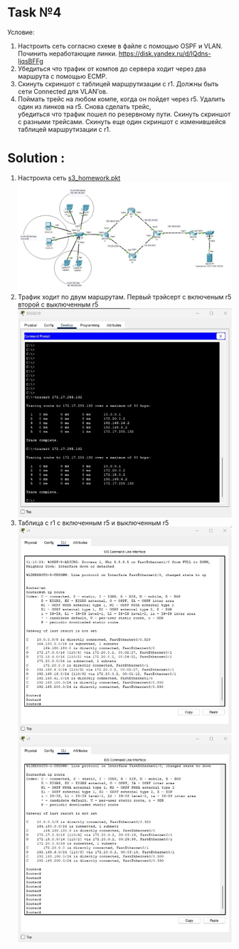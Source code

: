 # Task №4

Условие:
1. Настроить сеть согласно схеме в файле с помощью OSPF и VLAN. Починить неработающие линки.
   https://disk.yandex.ru/d/IQdns-ljqsBFFg
2. Убедиться что трафик от компов до сервера ходит через два маршрута с помощью ЕСМР.
3. Скинуть скриншот с таблицей маршрутизации с r1. Должны быть сети Connected для VLAN’ов.
4. Поймать трейс на любом компе, когда он пойдет через r5. Удалить один из линков на r5. Снова сделать трейс, <br>
   убедиться что трафик пошел по резервному пути. Скинуть скриншот с разными трейсами.
   Скинуть еще один скриншот с изменившейся таблицей маршрутизации с r1.

# Solution :

1. Настроила сеть [s3_homework.pkt](s3_homework.pkt) 
   <br>
   ![Homework_0_img.jpg](Homework_0_img.jpg)
   <br>
2. Трафик ходит по двум маршрутам. Первый трэйсерт с включеным r5 второй с выключенным r5 
   <br>
   ![Homework_1_img.jpg](Homework_1_img.jpg) 
   <br>
3. Таблица с r1 с включенным r5 и выключенным r5 <br>
   ![Homework_2_img.jpg](Homework_2_img.jpg) <br>
   ![Homework_3_img.jpg](Homework_3_img.jpg)